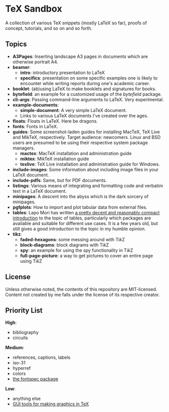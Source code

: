 TeX Sandbox
===========

A collection of various TeX snippets (mostly LaTeX so far), proofs of concept,
tutorials, and so on and so forth.

Topics
------

* **A3Pages**:  Inserting landscape  A3  pages in  documents  which are  otherwise
  portrait A4.
* **beamer**:
  * **intro**: introductory presentation to LaTeX
  * **specifics**:  presentation on  some specific examples  one is  likely to
  encounter while writing reports during one's academic career.
* **booklet**: (ab)using LaTeX to make booklets and signatures for books.
* **bytefield**: an example for a customized usage of the *bytefield* package.
* **cli-args**: Passing command-line arguments to LaTeX. Very experimental.
* **example-documents**:
  * **simple-document**: A very simple LaTeX document.
  * Links to various LaTeX documents I've created over the ages.
* **floats**: Floats in LaTeX. Here be dragons.
* **fonts**: Fonts in LaTeX.
* **guides**: Some screenshot-laden guides for installing MacTeX, TeX Live and
  MikTeX, respectively. Target  audience: newcomers. Linux  and BSD  users are
  presumed to be using their respective system package managers.
  * **mactex**: MacTeX installation and administration guide
  * **miktex**: MikTeX installation guide
  * **texlive**: TeX Live installation and administration guide for Windows.
* **include-images**: Some information about including image files in your LaTeX
  document.
* **include-pdfs**: Same, but for PDF documents.
* **listings**: Various means of integrating and formatting code and verbatim
  text in a LaTeX document.
* **minipages**: A descent  into  the  abyss which  is  the  dark  sorcery  of
  minipages.
* **pgfplots**: How to import and plot tabular data from external files.
* **tables**: Lapo Mori has written 
  [a pretty decent and reasonably compact introduction](https://www.tug.org/pracjourn/2007-1/mori/mori.pdf)
  to  the  topic of  tables,  particularly  which  packages are available  and
  suitable for different use  cases. It is a few years old,  but still gives a
  good introduction to the topic in my humble opinion.
* **tikz**:
  * **faded-hexagons**: some messing around with Ti*k*Z
  * **block-diagrams**: block diagrams with Ti*k*Z
  * **spy**: an example for using the spy functionality in Ti*k*Z
  * **full-page-picture**: a way to get pictures to cover an entire page using
    Ti*k*Z

License
-------

Unless   otherwise    noted,   the    contents   of   this    repository   are
MIT-licensed. Content  not  created by  me  falls  under  the license  of  its
respective creator.

Priority List
-------------

**High**:
* bibliography
* circuits

**Medium**:
* references, captions, labels
* iso-31
* hyperref
* colors
* [the fontspec package](http://ctan.org/pkg/fontspec)

**Low**:
* anything else
* [GUI tools for making graphics in TeX](http://tex.stackexchange.com/questions/26972/what-gui-applications-are-there-to-assist-in-generating-graphics-for-tex)
